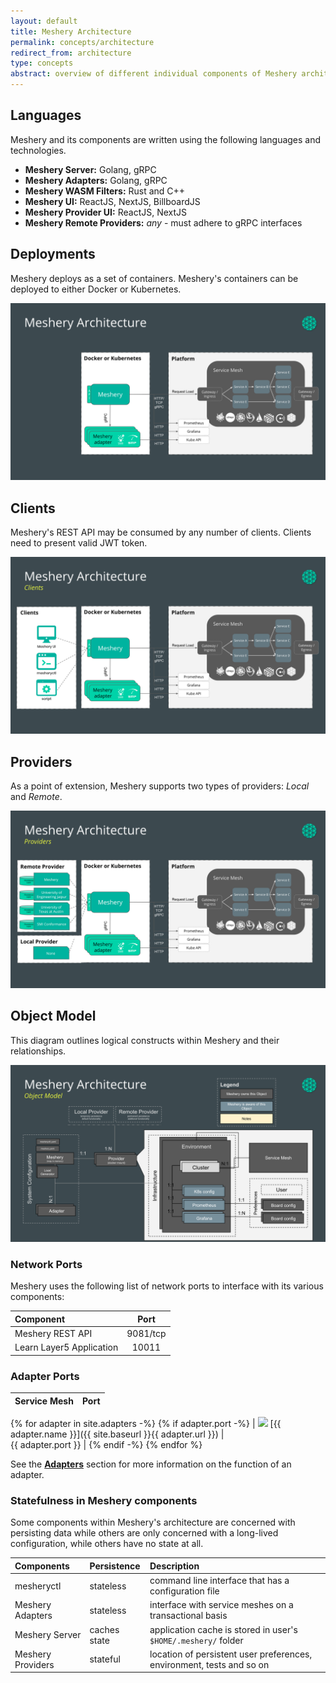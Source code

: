 ```yaml
---
layout: default
title: Meshery Architecture
permalink: concepts/architecture
redirect_from: architecture
type: concepts
abstract: overview of different individual components of Meshery architecture and how they interact as a system.
---
```


## Languages
Meshery and its components are written using the following languages and technologies.

- **Meshery Server:** Golang, gRPC
- **Meshery Adapters:** Golang, gRPC
- **Meshery WASM Filters:** Rust and C++
- **Meshery UI:** ReactJS, NextJS, BillboardJS
- **Meshery Provider UI:** ReactJS, NextJS
- **Meshery Remote Providers:** _any_ - must adhere to gRPC interfaces

## Deployments
Meshery deploys as a set of containers. Meshery's containers can be deployed to either Docker or Kubernetes.

[![Meshery architecture](/docs/assets/img/architecture/meshery-architecture.svg)](/docs/assets/img/architecture/meshery-architecture.svg)

## Clients
Meshery's REST API may be consumed by any number of clients. Clients need to present valid JWT token.

[![Client architecture](/docs/assets/img/architecture/Meshery-client-architecture.svg)](/docs/assets/img/architecture/Meshery-client-architecture.svg)

## Providers
As a point of extension, Meshery supports two types of providers: _Local_ and _Remote_.

[![Provider architecture](/docs/assets/img/architecture/Meshery-provider-architecture.svg)](/docs/assets/img/architecture/Meshery-provider-architecture.svg)

## Object Model
This diagram outlines logical constructs within Meshery and their relationships.

[![Object Model](/docs/assets/img/architecture/meshery-object-model.svg)](/docs/assets/img/architecture/meshery-object-model.svg)

### **Network Ports**

Meshery uses the following list of network ports to interface with its various components:

| Component                                      | Port             |
| :--------------------------------------------- | :--------------: |
| Meshery REST API                               | 9081/tcp         |
| Learn Layer5 Application                       | 10011            |

### **Adapter Ports**

| Service Mesh  | Port          |
| :------------ | ------------: |
{% for adapter in site.adapters -%}
{% if adapter.port -%}
| <img src="{{ adapter.image }}" style="width:20px" /> [{{ adapter.name }}]({{ site.baseurl }}{{ adapter.url }}) |&nbsp; &nbsp; &nbsp; &nbsp; &nbsp; &nbsp; &nbsp; &nbsp; &nbsp; &nbsp; &nbsp; &nbsp; &nbsp; &nbsp; &nbsp;&nbsp; &nbsp; &nbsp; &nbsp; &nbsp; &nbsp; {{ adapter.port }} |
{% endif -%}
{% endfor %}

See the [**Adapters**](/docs/architecture/adapters) section for more information on the function of an adapter.

### **Statefulness in Meshery components**

Some components within Meshery's architecture are concerned with persisting data while others are only
concerned with a long-lived configuration, while others have no state at all.

| Components        | Persistence  | Description                                                           |
| :---------------- | :----------- | :-------------------------------------------------------------------- |
| mesheryctl        | stateless    | command line interface that has a configuration file                  |
| Meshery Adapters  | stateless    | interface with service meshes on a transactional basis                |
| Meshery Server    | caches state | application cache is stored in user's `$HOME/.meshery/` folder        |
| Meshery Providers | stateful     | location of persistent user preferences, environment, tests and so on |
